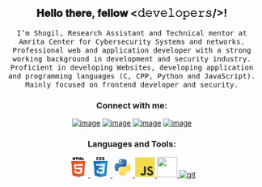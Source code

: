 <div align="center">
<h2> 𝐇𝐞𝐥𝐥𝐨 𝐭𝐡𝐞𝐫𝐞, 𝐟𝐞𝐥𝐥𝐨𝐰 <𝚍𝚎𝚟𝚎𝚕𝚘𝚙𝚎𝚛𝚜/>!</h2>
</div>

<p align="center">
  
  <samp>
   I’m Shogil, Research Assistant and Technical mentor at Amrita Center for Cybersecurity Systems and networks. Professional web and application developer with a strong working background in development and security industry. Proficient in developing Websites, developing application and  programming languages (C, CPP, Python and JavaScript). Mainly focused on frontend developer and security.
  </samp>
</p>
<h3 align="center">Connect with me:</h3>
<div align="center">

[![image](https://img.shields.io/badge/LinkedIn-0077B5?style=for-the-badge&logo=linkedin&logoColor=white)](https://www.linkedin.com/in/shogil/)
[![image](https://img.shields.io/badge/Instagram-E4405F?style=for-the-badge&logo=instagram&logoColor=white)](https://www.instagram.com/_shogil_/)
[![image](https://img.shields.io/badge/Twitter-1DA1F2?style=for-the-badge&logo=twitter&logoColor=white)](https://twitter.com/ShoGilBabu)
[![image](https://img.shields.io/badge/Gmail-D14836?style=for-the-badge&logo=gmail&logoColor=white)](mailto:shogilbabu@gmail.com)
  
</div>

<h3 align="center">Languages and Tools:</h3>

<p align="center"> 
  <a href="https://www.w3.org/html/" target="_blank"> 
    <img src="https://raw.githubusercontent.com/devicons/devicon/master/icons/html5/html5-original-wordmark.svg" alt="html5" width="40" height="40"/> 
  </a>
  <a href="https://www.w3schools.com/css/" target="_blank"> 
    <img src="https://raw.githubusercontent.com/devicons/devicon/master/icons/css3/css3-original-wordmark.svg" alt="css3" width="40" height="40"/> 
  </a> 
  <a href="https://www.python.org" target="_blank"> 
    <img src="https://raw.githubusercontent.com/devicons/devicon/master/icons/python/python-original.svg" alt="python" width="40" height="40"/> 
  </a>  
  <a href="https://developer.mozilla.org/en-US/docs/Web/JavaScript" target="_blank"> 
    <img src="https://raw.githubusercontent.com/devicons/devicon/master/icons/javascript/javascript-original.svg" alt="javascript" width="40" height="40"/> 
  </a> 
   <a href="https://www.linux.org/" target="_blank"> 
    <img src="https://www.vectorlogo.zone/util/preview.html?image=/logos/flutterio/flutterio-icon.svg alt="flutter" width="40" height="40"/> 
  </a> 
  <a href="https://git-scm.com/" target="_blank"> 
    <img src="https://www.vectorlogo.zone/logos/git-scm/git-scm-icon.svg" alt="git" width="40" height="40"/> 
  </a>
</p>
